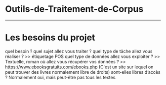 # Outils-de-Traitement-de-Corpus
---------------------------------
# Les besoins du projet

quel besoin ? 
quel sujet allez vous traiter ? 
quel type de tâche allez vous réaliser ? >> étiquetage POS
quel type de données allez vous exploiter ? >> Textuelle, roman
où allez vous récupérer vos données ? >> https://www.ebooksgratuits.com/ebooks.php (C'est un site sur lequel on peut trouver des livres normalement libre de droits)
sont-elles libres d’accès ? Normalement oui, mais peut-être pas tous les textes.
